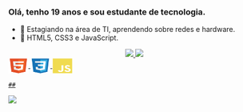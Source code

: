 ### Olá, tenho 19 anos e sou estudante de tecnologia.

- 🔭 Estagiando na área de TI, aprendendo sobre redes e hardware.
- 🌱 HTML5, CSS3 e JavaScript.

<div align="center">
  <a href="https://github.com/andersonr-o">
  <img height="180em" src="https://github-readme-stats.vercel.app/api?username=andersonr-o&show_icons=true&theme=dark&include_all_commits=true&count_private=true"/>
  <img height="180em" src="https://github-readme-stats.vercel.app/api/top-langs/?username=andersonr-o&layout=compact&langs_count=7&theme=dark"/>
</div>
  
  <img align="center" alt="Rafa-HTML" height="30" width="40" src="https://raw.githubusercontent.com/devicons/devicon/master/icons/html5/html5-original.svg">
  <img align="center" alt="Rafa-CSS" height="30" width="40" src="https://raw.githubusercontent.com/devicons/devicon/master/icons/css3/css3-original.svg">
  <img align="center" alt="Rafa-Js" height="30" width="40" src="https://raw.githubusercontent.com/devicons/devicon/master/icons/javascript/javascript-plain.svg">
  
    ##
  
  <a href="https://instagram.com/andersonr-o" target="_blank"><img src="https://img.shields.io/badge/-Instagram-%23E4405F?style=for-the-badge&logo=instagram&logoColor=white" target="_blank"></a>
